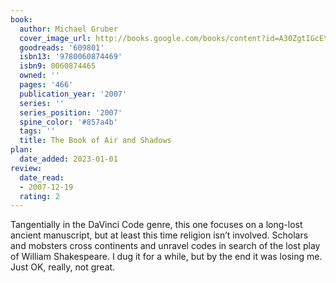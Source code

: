 ```yaml
---
book:
  author: Michael Gruber
  cover_image_url: http://books.google.com/books/content?id=A30ZgtIGcEYC&printsec=frontcover&img=1&zoom=1&edge=curl&source=gbs_api
  goodreads: '609801'
  isbn13: '9780060874469'
  isbn9: 0060874465
  owned: ''
  pages: '466'
  publication_year: '2007'
  series: ''
  series_position: '2007'
  spine_color: '#857a4b'
  tags: ''
  title: The Book of Air and Shadows
plan:
  date_added: 2023-01-01
review:
  date_read:
  - 2007-12-19
  rating: 2
---
```


Tangentially in the DaVinci Code genre, this one focuses on a long-lost ancient manuscript, but at least this time religion isn’t involved. Scholars and mobsters cross continents and unravel codes in search of the lost play of William Shakespeare. I dug it for a while, but by the end it was losing me. Just OK, really, not great.
